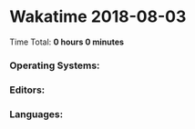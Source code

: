 # Wakatime 2018-08-03

Time Total: **0 hours 0 minutes**

### Operating Systems:

### Editors:

### Languages:


